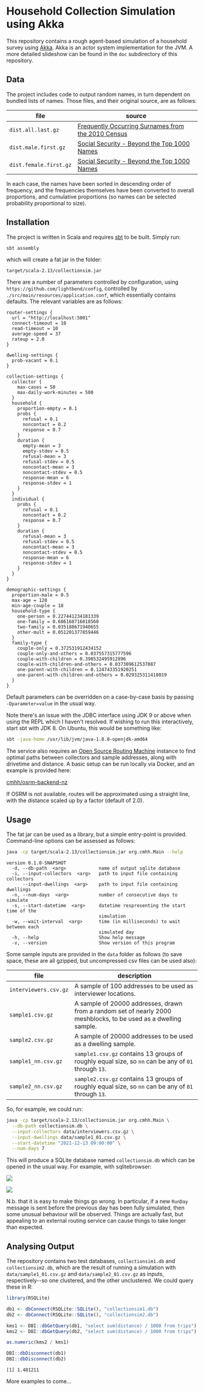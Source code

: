 # Household Collection Simulation using Akka

This repository contains a rough agent-based simulation of a household survey using [Akka](https://akka.io).  Akka is an actor system implementation for the JVM.  A more detailed slideshow can be found in the `doc` subdirectory of this repository.

## Data

The project includes code to output random names, in turn dependent on bundled lists of names.  Those files, and their original source, are as follows:

file                   | source
-----------------------|--------
`dist.all.last.gz`     | [Frequently Occurring Surnames from the 2010 Census](https://www.census.gov/topics/population/genealogy/data/2010_surnames.html)
`dist.male.first.gz`   | [Social Security - Beyond the Top 1000 Names](https://www.ssa.gov/oact/babynames/names.zip)
`dist.female.first.gz` | [Social Security - Beyond the Top 1000 Names](https://www.ssa.gov/oact/babynames/names.zip)

In each case, the names have been sorted in descending order of frequency, and the frequencies themselves have been converted to overall proportions, and cumulative proportions (so names can be selected probability proportional to size).

## Installation

The project is written in Scala and requires [sbt](https://www.scala-sbt.org/) to be built.  Simply run:

```bash
sbt assembly
```

which will create a fat jar in the folder:

```plaintext
target/scala-2.13/collectionsim.jar
```

There are a number of parameters controlled by configuration, using `https://github.com/lightbend/config`, controlled by `./src/main/resources/application.conf`, which essentially contains defaults.  The relevant variables are as follows:

```hocon
router-settings {
  url = "http://localhost:5001"
  connect-timeout = 10
  read-timeout = 10
  average-speed = 37
  rateup = 2.0
}

dwelling-settings {
  prob-vacant = 0.1
}

collection-settings {
  collector {
    max-cases = 50
    max-daily-work-minutes = 500
  }
  household {
    proportion-empty = 0.1
    probs {
      refusal = 0.1
      noncontact = 0.2
      response = 0.7
    }
    duration {
      empty-mean = 3
      empty-stdev = 0.5
      refusal-mean = 3
      refusal-stdev = 0.5
      noncontact-mean = 3
      noncontact-stdev = 0.5
      response-mean = 6
      response-stdev = 1
    }
  }
  individual {
    probs {
      refusal = 0.1
      noncontact = 0.2
      response = 0.7
    }
    duration {
      refusal-mean = 3
      refusal-stdev = 0.5
      noncontact-mean = 3
      noncontact-stdev = 0.5
      response-mean = 6
      response-stdev = 1
    }
  }
}

demographic-settings {
  proportion-male = 0.5
  max-age = 120
  min-age-couple = 18
  household-type {
    one-person = 0.227441234181339
    one-family = 0.686168716018560
    two-family = 0.035188671940655
    other-mult = 0.051201377859446
  }
  family-type {
    couple-only = 0.372531912434152
    couple-only-and-others = 0.037557315777596
    couple-with-children = 0.398532495912896
    couple-with-children-and-others = 0.037309612537087
    one-parent-with-children = 0.124743351920251
    one-parent-with-children-and-others = 0.029325311418019
  }
}
```

Default parameters can be overridden on a case-by-case basis by passing `-Dparameter=value` in the usual way.

Note there's an issue with the JDBC interface using JDK 9 or above when using the REPL which I haven't resolved.  If wishing to run this interactively, start sbt with JDK 8.  On Ubuntu, this would be something like:

```bash
sbt -java-home /usr/lib/jvm/java-1.8.0-openjdk-amd64
```

The service also requires an [Open Source Routing Machine](http://project-osrm.org/) instance to find optimal paths between collectors and sample addresses, along with drivetime and distance.  A basic setup can be run locally via Docker, and an example is provided here:

[cmhh/osrm-backend-nz](https://github.com/cmhh/osrm-backend-nz)

If OSRM is not available, routes will be approximated using a straight line, with the distance scaled up by a factor (default of 2.0).

## Usage

The fat jar can be used as a library, but a simple entry-point is provided.  Command-line options can be assessed as follows:

```bash
java -cp target/scala-2.13/collectionsim.jar org.cmhh.Main --help
```
```plaintext
version 0.1.0-SNAPSHOT
  -d, --db-path  <arg>            name of output sqlite database
  -i, --input-collectors  <arg>   path to input file containing collectors
      --input-dwellings  <arg>    path to input file containing dwellings
  -n, --num-days  <arg>           number of consecutive days to simulate
  -s, --start-datetime  <arg>     datetime respresenting the start time of the
                                  simulation
  -w, --wait-interval  <arg>      time (in milliseconds) to wait between each
                                  simulated day
  -h, --help                      Show help message
  -v, --version                   Show version of this program
```

Some sample inputs are provided in the `data` folder as follows (to save space, these are all gzipped, but uncompressed csv files can be used also):

file                  | description
----------------------|------------
`interviewers.csv.gz` | A sample of 100 addresses to be used as interviewer locations.
`sample1.csv.gz`      | A sample of 20000 addresses, drawn from a random set of nearly 2000 meshblocks, to be used as a dwelling sample.
`sample2.csv.gz`      | A sample of 20000 addresses to be used as a dwelling sample.
`sample1_nn.csv.gz`   | `sample1.csv.gz` contains 13 groups of roughly equal size, so `nn` can be any of `01` through `13`.
`sample2_nn.csv.gz`   | `sample2.csv.gz` contains 13 groups of roughly equal size, so `nn` can be any of `01` through `13`.

So, for example, we could run:

```bash
java -cp target/scala-2.13/collectionsim.jar org.cmhh.Main \
  --db-path collectionsim.db \
  --input-collectors data/interviewers.csv.gz \
  --input-dwellings data/sample1_01.csv.gz \
  --start-datetime "2021-12-13 09:00:00" \
  --num-days 7
```

This will produce a SQLite database named `collectionsim.db` which can be opened in the usual way.  For example, with sqlitebrowser:

![](img/collectionsim01.png)

![](img/collectionsim02.png)

N.b. that it is easy to make things go wrong.  In particular, if a new `RunDay` message is sent before the previous day has been fully simulated, then some unusual behaviour will be observed.  Things are actually fast, but appealing to an external routing service can cause things to take longer than expected.

## Analysing Output

The repository contains two test databases, `collectionsim1.db` and `collectionsim2.db`, which are the result of running a simulation with `data/sample1_01.csv.gz` and `data/sample2_01.csv.gz` as inputs, respectively--so one clustered, and the other unclustered.  We could query these in R:

```r
library(RSQLite)

db1 <- dbConnect(RSQLite::SQLite(), "collectionsim1.db")
db2 <- dbConnect(RSQLite::SQLite(), "collectionsim2.db")

kms1 <- DBI::dbGetQuery(db1, "select sum(distance) / 1000 from trips")
kms2 <- DBI::dbGetQuery(db2, "select sum(distance) / 1000 from trips")

as.numeric(kms2 / kms1)

DBI::dbDisconnect(db1)
DBI::dbDisconnect(db2)
```
```plaintext
[1] 1.481211
```

More examples to come...
